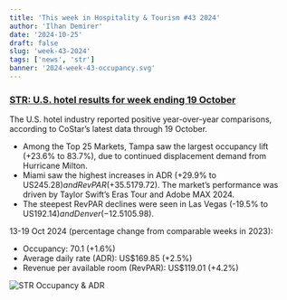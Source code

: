 ```yaml
---
title: 'This week in Hospitality & Tourism #43 2024'
author: 'Ilhan Demirer'
date: '2024-10-25'
draft: false
slug: 'week-43-2024'
tags: ['news', 'str']
banner: '2024-week-43-occupancy.svg'
---
```


### [STR: U.S. hotel results for week ending 19 October](https://str.com/press-release/us-hotel-results-week-ending-19-october)

The U.S. hotel industry reported positive year-over-year comparisons, according to CoStar’s latest data through 19 October.

- Among the Top 25 Markets, Tampa saw the largest occupancy lift (+23.6% to 83.7%), due to continued displacement demand from Hurricane Milton.
- Miami saw the highest increases in ADR (+29.9% to US$245.28) and RevPAR (+35.5% to US$179.72). The market’s performance was driven by Taylor Swift’s Eras Tour and Adobe MAX 2024.
- The steepest RevPAR declines were seen in Las Vegas (-19.5% to US$192.14) and Denver (-12.5% to US$105.98).

13-19 Oct 2024 (percentage change from comparable weeks in 2023):

- Occupancy: 70.1 (+1.6%)
- Average daily rate (ADR): US$169.85 (+2.5%)
- Revenue per available room (RevPAR): US$119.01 (+4.2%)

![STR Occupancy & ADR](/images/blogimages/2024-week-43-occupancy.svg)
